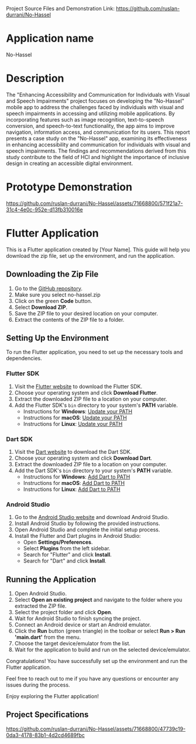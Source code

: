 Project Source Files and Demonstration
Link: https://github.com/ruslan-durrani/No-Hassel

# Application name
No-Hassel
# Description
The "Enhancing Accessibility and Communication for Individuals with Visual and Speech
Impairments" project focuses on developing the "No-Hassel" mobile app to address the
challenges faced by individuals with visual and speech impairments in accessing and utilizing
mobile applications. By incorporating features such as image recognition, text-to-speech
conversion, and speech-to-text functionality, the app aims to improve navigation,
information access, and communication for its users. This report presents a case study on
the "No-Hassel" app, examining its effectiveness in enhancing accessibility and
communication for individuals with visual and speech impairments. The findings and
recommendations derived from this study contribute to the field of HCI and highlight the
importance of inclusive design in creating an accessible digital environment. 

# Prototype Demonstration

https://github.com/ruslan-durrani/No-Hassel/assets/71668800/571f21a7-31c4-4e0c-952e-d13fb310016e


# Flutter Application

This is a Flutter application created by [Your Name]. This guide will help you download the zip file, set up the environment, and run the application.

## Downloading the Zip File

1. Go to the [GitHub repository]([link-to-your-repository](https://github.com/ruslan-durrani/No-Hassel/blob/main/no_hassel.zip)).
2. Make sure you select no-hassel.zip
3. Click on the green **Code** button.
4. Select **Download ZIP**.
5. Save the ZIP file to your desired location on your computer.
6. Extract the contents of the ZIP file to a folder.

## Setting Up the Environment

To run the Flutter application, you need to set up the necessary tools and dependencies.

### Flutter SDK

1. Visit the [Flutter website](https://flutter.dev) to download the Flutter SDK.
2. Choose your operating system and click **Download Flutter**.
3. Extract the downloaded ZIP file to a location on your computer.
4. Add the Flutter SDK's `bin` directory to your system's **PATH** variable.
   - Instructions for **Windows**: [Update your PATH](https://flutter.dev/docs/get-started/install/windows#update-your-path)
   - Instructions for **macOS**: [Update your PATH](https://flutter.dev/docs/get-started/install/macos#update-your-path)
   - Instructions for **Linux**: [Update your PATH](https://flutter.dev/docs/get-started/install/linux#update-your-path)

### Dart SDK

1. Visit the [Dart website](https://dart.dev) to download the Dart SDK.
2. Choose your operating system and click **Download Dart**.
3. Extract the downloaded ZIP file to a location on your computer.
4. Add the Dart SDK's `bin` directory to your system's **PATH** variable.
   - Instructions for **Windows**: [Add Dart to PATH](https://dart.dev/tools/sdk/archive#add-dart-to-path)
   - Instructions for **macOS**: [Add Dart to PATH](https://dart.dev/tools/sdk/archive#add-dart-to-path)
   - Instructions for **Linux**: [Add Dart to PATH](https://dart.dev/tools/sdk/archive#add-dart-to-path)

### Android Studio

1. Go to the [Android Studio website](https://developer.android.com/studio) and download Android Studio.
2. Install Android Studio by following the provided instructions.
3. Open Android Studio and complete the initial setup process.
4. Install the Flutter and Dart plugins in Android Studio:
   - Open **Settings/Preferences**.
   - Select **Plugins** from the left sidebar.
   - Search for "Flutter" and click **Install**.
   - Search for "Dart" and click **Install**.

## Running the Application

1. Open Android Studio.
2. Select **Open an existing project** and navigate to the folder where you extracted the ZIP file.
3. Select the project folder and click **Open**.
4. Wait for Android Studio to finish syncing the project.
5. Connect an Android device or start an Android emulator.
6. Click the **Run** button (green triangle) in the toolbar or select **Run > Run 'main.dart'** from the menu.
7. Choose the target device/emulator from the list.
8. Wait for the application to build and run on the selected device/emulator.

Congratulations! You have successfully set up the environment and run the Flutter application.

Feel free to reach out to me if you have any questions or encounter any issues during the process.

Enjoy exploring the Flutter application!

## Project Specifications

https://github.com/ruslan-durrani/No-Hassel/assets/71668800/47739c19-0da3-4178-83b1-4d2cd4689fbc


